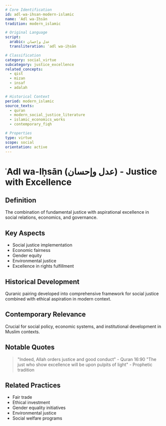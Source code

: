 ```yaml
---
# Core Identification
id: adl-wa-ihsan-modern-islamic
name: ʿAdl wa-Iḥsān
tradition: modern_islamic

# Original Language
script:
  arabic: عدل وإحسان
  transliteration: ʿadl wa-iḥsān

# Classification
category: social_virtue
subcategory: justice_excellence
related_concepts:
  - qist
  - mizan
  - insaf
  - adalah

# Historical Context
period: modern_islamic
source_texts:
  - quran
  - modern_social_justice_literature
  - islamic_economics_works
  - contemporary_fiqh

# Properties
type: virtue
scope: social
orientation: active
---
```


# ʿAdl wa-Iḥsān (عدل وإحسان) - Justice with Excellence

## Definition
The combination of fundamental justice with aspirational excellence in social relations, economics, and governance.

## Key Aspects
- Social justice implementation
- Economic fairness
- Gender equity
- Environmental justice
- Excellence in rights fulfillment

## Historical Development
Quranic pairing developed into comprehensive framework for social justice combined with ethical aspiration in modern context.

## Contemporary Relevance
Crucial for social policy, economic systems, and institutional development in Muslim contexts.

## Notable Quotes
> "Indeed, Allah orders justice and good conduct" - Quran 16:90
> "The just who show excellence will be upon pulpits of light" - Prophetic tradition

## Related Practices
- Fair trade
- Ethical investment
- Gender equality initiatives
- Environmental justice
- Social welfare programs
